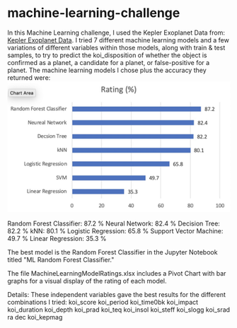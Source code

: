 # machine-learning-challenge

In this Machine Learning challenge, I used the Kepler Exoplanet Data from: [Kepler Exoplanet Data](https://www.kaggle.com/nasa/kepler-exoplanet-search-results/data). I tried 7 different machine learning models and a few variations of different variables within those models, along with train & test samples, to try to predict the koi_disposition of whether the object is confirmed as a planet, a candidate for a planet, or false-positive for a planet. The machine learning models I chose plus the accuracy they returned were: <img src="/machine learning files/ML_Challenge_Model_Ratings.jpg" alt="Machine Learning Challenge Model Ratings">

Random Forest Classifier: 87.2 %
Neural Network:           82.4 %
Decision Tree:            82.2 %
kNN:                      80.1 %
Logistic Regression:      65.8 %
Support Vector Machine:   49.7 %
Linear Regression:        35.3 %

The best model is the Random Forest Classifier in the Jupyter Notebook titled "ML Random Forest Classifier."

The file MachineLearningModelRatings.xlsx includes a Pivot Chart with bar graphs for a visual display of the rating of each model.

Details: These independent variables gave the best results for the different combinations I tried:
koi_score
koi_period
koi_time0bk
koi_impact
koi_duration
koi_depth
koi_prad
koi_teq
koi_insol
koi_steff
koi_slogg
koi_srad
ra
dec
koi_kepmag
